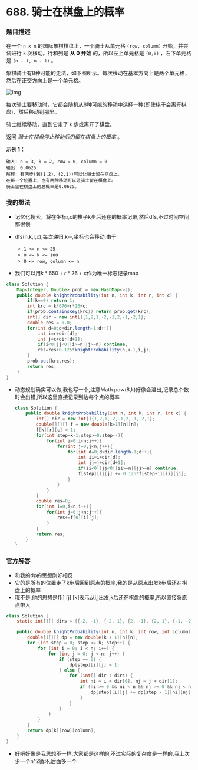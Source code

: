 # 688. 骑士在棋盘上的概率

### 题目描述

在一个 `n x n` 的国际象棋棋盘上，一个骑士从单元格 `(row, column)` 开始，并尝试进行 `k` 次移动。行和列是 **从 0 开始** 的，所以左上单元格是 `(0,0)` ，右下单元格是 `(n - 1, n - 1)` 。

象棋骑士有8种可能的走法，如下图所示。每次移动在基本方向上是两个单元格，然后在正交方向上是一个单元格。

![img](https://assets.leetcode-cn.com/aliyun-lc-upload/uploads/2018/10/12/knight.png)

每次骑士要移动时，它都会随机从8种可能的移动中选择一种(即使棋子会离开棋盘)，然后移动到那里。

骑士继续移动，直到它走了 `k` 步或离开了棋盘。

返回 *骑士在棋盘停止移动后仍留在棋盘上的概率* 。

 **示例 1：**

```
输入: n = 3, k = 2, row = 0, column = 0
输出: 0.0625
解释: 有两步(到(1,2)，(2,1))可以让骑士留在棋盘上。
在每一个位置上，也有两种移动可以让骑士留在棋盘上。
骑士留在棋盘上的总概率是0.0625。
```

### 我的想法

- 记忆化搜索，将在坐标r,c的棋子k步后还在的概率记录,然后dfs,不过时间空间都很慢

- dfs(n,k,r,c),每次递归,k--,坐标也会移动,由于
  - `1 <= n <= 25`
  - `0 <= k <= 100`
  - `0 <= row, column <= n`

- 我们可以用$k * 650+r * 26+c$作为唯一标志记录map

```java
class Solution {
    Map<Integer, Double> prob = new HashMap<>();
    public double knightProbability(int n, int k, int r, int c) {
        if(k==0) return 1;
        int krc = k*676+r*26+c;
        if(prob.containsKey(krc)) return prob.get(krc);
        int[] dir = new int[]{1,2,1,-2,-1,2,-1,-2,1};
        double res = 0.0;
        for(int d=0;d<dir.length-1;d++){
            int i=r+dir[d];
            int j=c+dir[d+1];
            if(i<0||j<0||i>=n||j>=n) continue;
            res=res+0.125*knightProbability(n,k-1,i,j);
        }
        prob.put(krc,res);
        return res;
    }
}
```

- 动态规划确实可以做,我也写一个,注意Math.pow(8,k)好像会溢出,记录总个数时会出错,所以这里直接记录到达每个点的概率

  ```java
  class Solution {
      public double knightProbability(int n, int k, int r, int c) {
          int[] dir = new int[]{1,2,1,-2,-1,2,-1,-2,1};
          double[][][] f = new double[k+1][n][n];
          f[k][r][c] = 1;
          for(int step=k-1;step>=0;step--){
              for(int i=0;i<n;i++){
                  for(int j=0;j<n;j++){
                      for(int d=0;d<dir.length-1;d++){
                          int ii=i+dir[d];
                          int jj=j+dir[d+1];
                          if(ii<0||jj<0||ii>=n||jj>=n) continue;
                          f[step][i][j] += 0.125*f[step+1][ii][jj];
                      }
                  }
              }
          }
          double res=0;
          for(int i=0;i<n;i++){
              for(int j=0;j<n;j++){
                  res+=f[0][i][j];
              }
          }
          return res;
      }
  }
  ```

  

### 官方解答

- 和我的dp的思想刚好相反
- 它的是所有的位置走了k步后回到原点的概率,我的是从原点出发k步后还在棋盘上的概率
- 哦不是,他的思想是f[i] [j] [k]表示从i,j出发,k后还在棋盘的概率,所以直接将原点带入

```java
class Solution {
    static int[][] dirs = {{-2, -1}, {-2, 1}, {2, -1}, {2, 1}, {-1, -2}, {-1, 2}, {1, -2}, {1, 2}};

    public double knightProbability(int n, int k, int row, int column) {
        double[][][] dp = new double[k + 1][n][n];
        for (int step = 0; step <= k; step++) {
            for (int i = 0; i < n; i++) {
                for (int j = 0; j < n; j++) {
                    if (step == 0) {
                        dp[step][i][j] = 1;
                    } else {
                        for (int[] dir : dirs) {
                            int ni = i + dir[0], nj = j + dir[1];
                            if (ni >= 0 && ni < n && nj >= 0 && nj < n) {
                                dp[step][i][j] += dp[step - 1][ni][nj] / 8;
                            }
                        }
                    }
                }
            }
        }
        return dp[k][row][column];
    }
}
```

- 好吧好像是我思想不一样,大家都是这样的,不过实际的复杂度是一样的,我上次少一个n^2循环,后面多一个